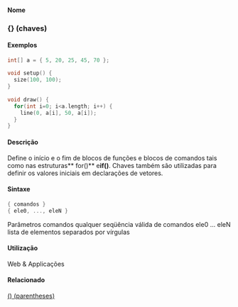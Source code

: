 
#### Nome
### {} (chaves)

#### Exemplos

```pde
int[] a = { 5, 20, 25, 45, 70 }; 
 
void setup() { 
  size(100, 100); 
} 
 
void draw() { 
  for(int i=0; i<a.length; i++) { 
    line(0, a[i], 50, a[i]); 
  } 
} 

```

#### Descrição

	
Define o início e o fim de blocos de funções e blocos de comandos tais como nas estruturas** for()** e**if()**. Chaves também são utilizadas para definir os valores iniciais em declarações de vetores.

#### Sintaxe
```pde
{ comandos }
{ ele0, ..., eleN }

```
Parâmetros
comandos
qualquer seqüência válida de comandos
ele0 ... eleN
lista de elementos separados por vírgulas

#### Utilização

	
Web & Applicações

#### Relacionado
[() (parentheses)](parentheses)
